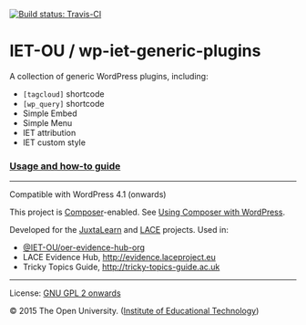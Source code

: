 [![Build status: Travis-CI][travis-icon]][travis-ci]

# IET-OU / wp-iet-generic-plugins

A collection of generic WordPress plugins, including:

* ` [tagcloud] ` shortcode
* ` [wp_query] ` shortcode
* Simple Embed
* Simple Menu
* IET attribution
* IET custom style


### [Usage and how-to guide](docs/USAGE.md)

---

Compatible with WordPress 4.1 (onwards)

This project is [Composer][]-enabled. See [Using Composer with WordPress][].

Developed for the [JuxtaLearn][] and [LACE][] projects. Used in:

* [@IET-OU/oer-evidence-hub-org][]
* LACE Evidence Hub, http://evidence.laceproject.eu
* Tricky Topics Guide, http://tricky-topics-guide.ac.uk


---
License: [GNU GPL 2 onwards][gpl]

© 2015 The Open University. ([Institute of Educational Technology][])


[gpl]: https://gnu.org/licenses/gpl-2.0.html "GPL-2.0+"
[Using Composer with WordPress]: https://roots.io/using-composer-with-wordpress/
[Composer]: https://getcomposer.org/
[@IET-OU/oer-evidence-hub-org]: https://github.com/IET-OU/oer-evidence-hub-org
[JuxtaLearn]: http://juxtalearn.eu/
[LACE]: http://www.laceproject.eu/ "Learning Analytics Community Exchange"
[Institute of Educational Technology]: http://iet.open.ac.uk/
[github]: https://github.com/IET-OU/wp-iet-generic-plugins
[bitbucket]: https://bitbucket.org/nfreear/wp-iet-generic-plugins
[travis-ci]: https://travis-ci.org/IET-OU/wp-iet-generic-plugins "Build status – Travis-CI"
[travis-icon]: https://travis-ci.org/IET-OU/wp-iet-generic-plugins.svg

[End]: //end
